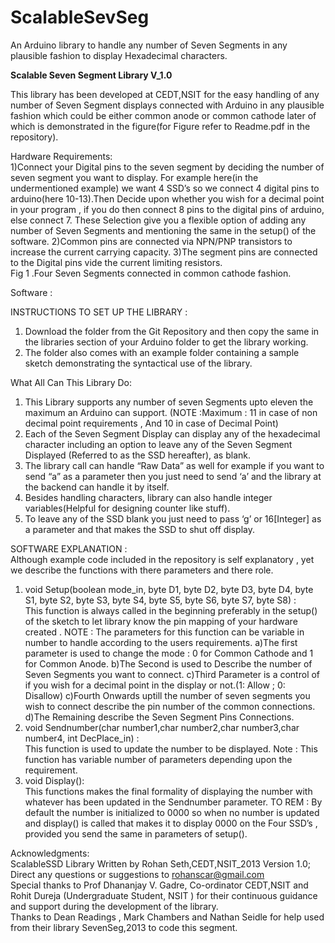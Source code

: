 ScalableSevSeg
==============

An Arduino library to handle any number of Seven Segments in any plausible fashion to display Hexadecimal characters.


****************Scalable Seven Segment Library V_1.0****************  

This library has been developed at CEDT,NSIT for the easy handling of any number of Seven Segment displays connected with Arduino in any plausible fashion which could be either common anode or common cathode later of which is demonstrated  in the figure(for Figure refer to Readme.pdf in the repository). 


Hardware Requirements:  
1)Connect your Digital pins to the seven segment by deciding the number of seven segment you want to display. For example here(in the undermentioned example) we want 4 SSD’s so we connect 4 digital pins to arduino(here 10-13).Then Decide upon whether you wish for a decimal point in your program , if you do then connect 8 pins to the digital pins of arduino, else connect 7. These Selection give you a flexible option of adding any number of Seven Segments and mentioning the same in the setup() of the software. 
2)Common pins are connected via NPN/PNP transistors to increase the current carrying capacity. 
3)The segment pins are connected to the Digital pins vide the current limiting resistors.   
Fig 1 .Four Seven Segments connected in common cathode fashion.   
 

Software :   

INSTRUCTIONS TO SET UP THE LIBRARY :  
1) Download the folder from the Git Repository and then copy the same in the libraries section of your Arduino folder to get the library working. 
2) The folder also comes with an example folder containing a sample sketch demonstrating the syntactical use of the library.   

What All Can This Library Do:   
1) This Library supports any number of seven Segments upto eleven the maximum an Arduino can support. (NOTE :Maximum : 11 in case of non decimal point requirements , And 10 in case of Decimal Point) 
2) Each of the Seven Segment Display can display any of the hexadecimal character including an option to leave any of the Seven Segment Displayed (Referred to as the SSD hereafter), as blank. 
3) The library call can handle “Raw Data” as well for example if you want to send “a” as a parameter then you just need to send ‘a’ and the library at the backend can handle it by itself. 
4) Besides handling characters, library can also handle integer variables(Helpful for designing counter like stuff). 
5) To leave any of the SSD blank you just need to pass ‘g’ or 16[Integer] as a parameter and that makes the SSD to shut off display.   


SOFTWARE EXPLANATION :  
Although example code included in the repository is self explanatory , yet we describe the functions with there parameters and there role.   
1) void Setup(boolean mode_in, byte D1, byte D2, byte D3, byte D4, byte S1, byte S2, byte S3, byte S4, byte S5, byte S6, byte S7, byte S8) :   
This function is always called in the beginning preferably in the setup() of the sketch to let library know the pin mapping of your hardware created .  NOTE : The parameters for this function can be variable in number to handle according to the users requirements. 
 a)The first parameter is used to change the mode : 0 for Common Cathode and 1 for Common Anode. b)The Second is used to Describe the number of Seven Segments you want to connect. c)Third Parameter is a control of if you wish for a decimal point in the display or not.(1: Allow ; 0: Disallow) c)Fourth Onwards uptill the number of seven segments you wish to connect describe the pin number of the common connections. d)The Remaining describe the Seven Segment Pins Connections.  
2) void Sendnumber(char number1,char number2,char number3,char number4, int DecPlace_in) :  
This function is used to update the number to be displayed. Note : This function has variable number of parameters depending upon the requirement.  
3) void Display():  
This functions makes the final formality of displaying the number with whatever has been updated in the Sendnumber parameter.  TO REM : By default the number is initialized to 0000 so when no number is updated and display() is called that makes it to display 0000 on the Four SSD’s , provided you send the same in parameters of setup(). 


Acknowledgments:   
 ScalableSSD Library  Written by Rohan Seth,CEDT,NSIT_2013    Version 1.0;    
 Direct any questions or suggestions to rohanscar@gmail.com  
 Special thanks to Prof Dhananjay V. Gadre, Co-ordinator CEDT,NSIT and Rohit Dureja (Undergraduate Student, NSIT ) for their continuous guidance and support during the development of the library.   
 Thanks to Dean Readings , Mark Chambers and Nathan Seidle for help  used from their library SevenSeg,2013 to code this segment.      
